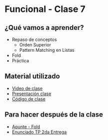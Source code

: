 # Funcional - Clase 7

## ¿Qué vamos a aprender?

* Repaso de conceptos
  * Orden Superior
  * Pattern Matching en Listas
* Fold
* Práctica

## Material utilizado

* [Video de clase](https://youtu.be/iwug4YYcfxQ)
* [Presentación clase](https://docs.google.com/presentation/d/1LtMIq1Vt6FzXq42CMd3VT-bZiL7kOxGTsYbEvFJwojs/)
* [Código de clase](https://github.com/pdep-st/seguimiento/blob/main/seguimiento/2024/funcional/practica/clase7.hs)

## Para hacer después de la clase

* [Apunte - Fold](https://docs.google.com/document/d/1jSrU7lVMan4nbHBETGqvO5VpqJI0KXVWtH7fqnVASPU)
* [Enunciado TP 2da Entrega](https://docs.google.com/document/d/15TzrpLdqRv-CE7XBROYQCM7h1cw0M0EXlJBsVlo-wZY)